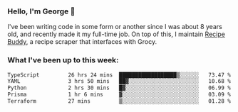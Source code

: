 ### Hello, I'm George 👋

I've been writing code in some form or another since I was about 8 years old, and recently made it my full-time job. On top of this, I maintain [Recipe Buddy](https://github.com/georgegebbett/recipe-buddy), a recipe scraper that interfaces with Grocy.  

<!--
**georgegebbett/georgegebbett** is a ✨ _special_ ✨ repository because its `README.md` (this file) appears on your GitHub profile.

Here are some ideas to get you started:

- 🔭 I’m currently working on ...
- 🌱 I’m currently learning ...
- 👯 I’m looking to collaborate on ...
- 🤔 I’m looking for help with ...
- 💬 Ask me about ...
- 📫 How to reach me: ...
- 😄 Pronouns: ...
- ⚡ Fun fact: ...
-->

### What I've been up to this week:
<!--START_SECTION:waka-->

```txt
TypeScript         26 hrs 24 mins  ██████████████████▒░░░░░░   73.47 %
YAML               3 hrs 50 mins   ██▓░░░░░░░░░░░░░░░░░░░░░░   10.68 %
Python             2 hrs 30 mins   █▓░░░░░░░░░░░░░░░░░░░░░░░   06.99 %
Prisma             1 hr 6 mins     ▓░░░░░░░░░░░░░░░░░░░░░░░░   03.09 %
Terraform          27 mins         ▒░░░░░░░░░░░░░░░░░░░░░░░░   01.28 %
```

<!--END_SECTION:waka-->

